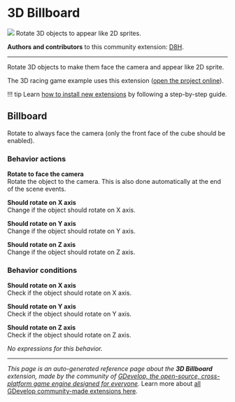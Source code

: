 # 3D Billboard

<img src="https://asset-resources.gdevelop.io/public-resources/Icons/b46f9cf1fc6b0ef59a461c7831003d1fb091137cbedbae876774f40f8b7dea97_pine-tree.svg" class="extension-icon"></img>
Rotate 3D objects to appear like 2D sprites.

**Authors and contributors** to this community extension: [D8H](https://gd.games/D8H).

---

Rotate 3D objects to make them face the camera and appear like 2D sprite.

The 3D racing game example uses this extension ([open the project online](https://editor.gdevelop.io/?project=example://3d-racing-game)).

!!! tip
    Learn [how to install new extensions](/gdevelop5/extensions/search) by following a step-by-step guide.



## Billboard 

Rotate to always face the camera (only the front face of the cube should be enabled). 

### Behavior actions

**Rotate to face the camera**  
Rotate the object to the camera. This is also done automatically at the end of the scene events.

**Should rotate on X axis**  
Change if the object should rotate on X axis.

**Should rotate on Y axis**  
Change if the object should rotate on Y axis.

**Should rotate on Z axis**  
Change if the object should rotate on Z axis.

### Behavior conditions

**Should rotate on X axis**  
Check if the object should rotate on X axis.

**Should rotate on Y axis**  
Check if the object should rotate on Y axis.

**Should rotate on Z axis**  
Check if the object should rotate on Z axis.

_No expressions for this behavior._


---

*This page is an auto-generated reference page about the **3D Billboard** extension, made by the community of [GDevelop, the open-source, cross-platform game engine designed for everyone](https://gdevelop.io/).* Learn more about [all GDevelop community-made extensions here](/gdevelop5/extensions).